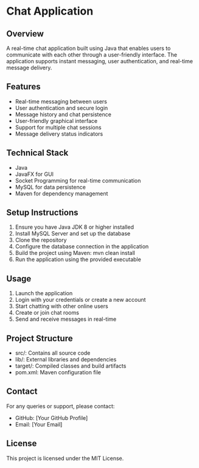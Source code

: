 # Chat Application

## Overview
A real-time chat application built using Java that enables users to communicate with each other through a user-friendly interface. The application supports instant messaging, user authentication, and real-time message delivery.

## Features
- Real-time messaging between users
- User authentication and secure login
- Message history and chat persistence
- User-friendly graphical interface
- Support for multiple chat sessions
- Message delivery status indicators

## Technical Stack
- Java
- JavaFX for GUI
- Socket Programming for real-time communication
- MySQL for data persistence
- Maven for dependency management

## Setup Instructions
1. Ensure you have Java JDK 8 or higher installed
2. Install MySQL Server and set up the database
3. Clone the repository
4. Configure the database connection in the application
5. Build the project using Maven: mvn clean install
6. Run the application using the provided executable

## Usage
1. Launch the application
2. Login with your credentials or create a new account
3. Start chatting with other online users
4. Create or join chat rooms
5. Send and receive messages in real-time

## Project Structure
- src/: Contains all source code
- lib/: External libraries and dependencies
- target/: Compiled classes and build artifacts
- pom.xml: Maven configuration file

## Contact
For any queries or support, please contact:
- GitHub: [Your GitHub Profile]
- Email: [Your Email]

## License
This project is licensed under the MIT License.
